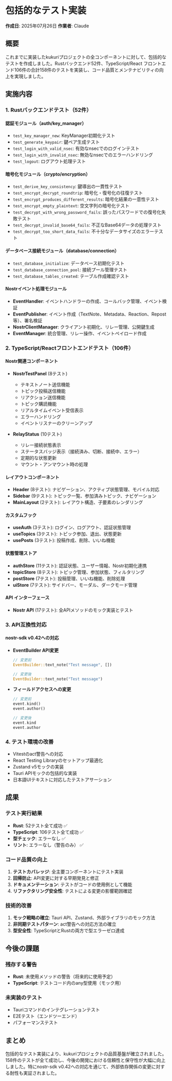 # 包括的なテスト実装

**作成日**: 2025年07月26日
**作業者**: Claude

## 概要

これまでに実装したkukuriプロジェクトの全コンポーネントに対して、包括的なテストを作成しました。Rustバックエンド52件、TypeScript/React フロントエンド106件の合計158件のテストを実装し、コード品質とメンテナビリティの向上を実現しました。

## 実施内容

### 1. Rustバックエンドテスト（52件）

#### 認証モジュール（auth/key_manager）
- `test_key_manager_new`: KeyManager初期化テスト
- `test_generate_keypair`: 鍵ペア生成テスト
- `test_login_with_valid_nsec`: 有効なnsecでのログインテスト
- `test_login_with_invalid_nsec`: 無効なnsecでのエラーハンドリング
- `test_logout`: ログアウト処理テスト

#### 暗号化モジュール（crypto/encryption）
- `test_derive_key_consistency`: 鍵導出の一貫性テスト
- `test_encrypt_decrypt_roundtrip`: 暗号化・復号化の往復テスト
- `test_encrypt_produces_different_results`: 暗号化結果の一意性テスト
- `test_encrypt_empty_plaintext`: 空文字列の暗号化テスト
- `test_decrypt_with_wrong_password_fails`: 誤ったパスワードでの復号化失敗テスト
- `test_decrypt_invalid_base64_fails`: 不正なBase64データの処理テスト
- `test_decrypt_too_short_data_fails`: 不十分なデータサイズのエラーテスト

#### データベース接続モジュール（database/connection）
- `test_database_initialize`: データベース初期化テスト
- `test_database_connection_pool`: 接続プール管理テスト
- `test_database_tables_created`: テーブル作成確認テスト

#### Nostrイベント処理モジュール
- **EventHandler**: イベントハンドラーの作成、コールバック管理、イベント検証
- **EventPublisher**: イベント作成（TextNote、Metadata、Reaction、Repost等）、署名検証
- **NostrClientManager**: クライアント初期化、リレー管理、公開鍵生成
- **EventManager**: 統合管理、リレー操作、イベントペイロード作成

### 2. TypeScript/Reactフロントエンドテスト（106件）

#### Nostr関連コンポーネント
- **NostrTestPanel** (8テスト)
  - テキストノート送信機能
  - トピック投稿送信機能
  - リアクション送信機能
  - トピック購読機能
  - リアルタイムイベント受信表示
  - エラーハンドリング
  - イベントリスナーのクリーンアップ

- **RelayStatus** (10テスト)
  - リレー接続状態表示
  - ステータスバッジ表示（接続済み、切断、接続中、エラー）
  - 定期的な状態更新
  - マウント・アンマウント時の処理

#### レイアウトコンポーネント
- **Header** (8テスト): ナビゲーション、アクティブ状態管理、モバイル対応
- **Sidebar** (9テスト): トピック一覧、参加済みトピック、ナビゲーション
- **MainLayout** (2テスト): レイアウト構造、子要素のレンダリング

#### カスタムフック
- **useAuth** (3テスト): ログイン、ログアウト、認証状態管理
- **useTopics** (3テスト): トピック参加、退出、状態更新
- **usePosts** (3テスト): 投稿作成、削除、いいね機能

#### 状態管理ストア
- **authStore** (11テスト): 認証状態、ユーザー情報、Nostr初期化連携
- **topicStore** (8テスト): トピック管理、参加状態、フィルタリング
- **postStore** (7テスト): 投稿管理、いいね機能、削除処理
- **uiStore** (7テスト): サイドバー、モーダル、ダークモード管理

#### API インターフェース
- **Nostr API** (17テスト): 全APIメソッドのモック実装とテスト

### 3. API互換性対応

#### nostr-sdk v0.42への対応
- **EventBuilder API変更**
  ```rust
  // 変更前
  EventBuilder::text_note("Test message", [])
  
  // 変更後
  EventBuilder::text_note("Test message")
  ```

- **フィールドアクセスへの変更**
  ```rust
  // 変更前
  event.kind()
  event.author()
  
  // 変更後
  event.kind
  event.author
  ```

### 4. テスト環境の改善

- Vitestのact警告への対応
- React Testing Libraryのセットアップ最適化
- Zustand v5モックの実装
- Tauri APIモックの包括的な実装
- 日本語UIテキストに対応したテストアサーション

## 成果

### テスト実行結果
- **Rust**: 52テスト全て成功 ✅
- **TypeScript**: 106テスト全て成功 ✅
- **型チェック**: エラーなし ✅
- **リント**: エラーなし（警告のみ） ✅

### コード品質の向上
1. **テストカバレッジ**: 全主要コンポーネントにテスト実装
2. **回帰防止**: API変更に対する早期発見と修正
3. **ドキュメンテーション**: テストがコードの使用例として機能
4. **リファクタリング安全性**: テストによる変更の影響範囲確認

### 技術的改善
1. **モック戦略の確立**: Tauri API、Zustand、外部ライブラリのモック方法
2. **非同期テストパターン**: act警告への対応方法の確立
3. **型安全性**: TypeScriptとRustの両方で型エラーゼロ達成

## 今後の課題

### 残存する警告
- **Rust**: 未使用メソッドの警告（将来的に使用予定）
- **TypeScript**: テストコード内のany型使用（モック用）

### 未実装のテスト
- Tauriコマンドのインテグレーションテスト
- E2Eテスト（エンドツーエンド）
- パフォーマンステスト

## まとめ

包括的なテスト実装により、kukuriプロジェクトの品質基盤が確立されました。158件のテストが全て成功し、今後の開発における信頼性と保守性が大幅に向上しました。特にnostr-sdk v0.42への対応を通じて、外部依存関係の変更に対する耐性も実証されました。